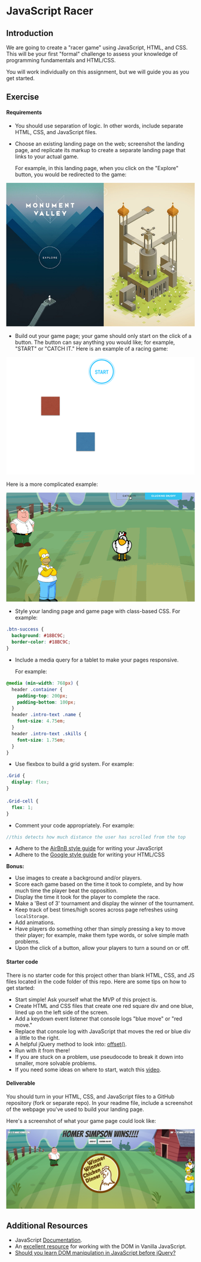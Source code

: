 

# JavaScript Racer

## Introduction

We are going to create a "racer game" using JavaScript, HTML, and CSS. This will be your first "formal" challenge to assess your knowledge of programming fundamentals and HTML/CSS.

You will work individually on this assignment, but we will guide you as you get started.


## Exercise

#### Requirements

- You should use separation of logic. In other words, include separate HTML, CSS, and JavaScript files.
- Choose an existing landing page on the web; screenshot the landing page, and replicate its markup to create a separate landing page that links to your actual game.

  For example, in this landing page, when you click on the "Explore" button, you would be redirected to the game:

![](assets/landing.jpg)


- Build out your game page; your game should only start on the click of a button. The button can say anything you would like; for example, "START" or "CATCH IT." Here is an example of a racing game:


![](assets/screenshot.png)

Here is a more complicated example:

![](assets/gif2.gif)

- Style your landing page and game page with class-based CSS. For example:

```css
.btn-success {
  background: #18BC9C;
  border-color: #18BC9C;
}

```

- Include a media query for a tablet to make your pages responsive.

  For example:

```css
@media (min-width: 768px) {
  header .container {
    padding-top: 200px;
    padding-bottom: 100px;
  }
  header .intro-text .name {
    font-size: 4.75em;
  }
  header .intro-text .skills {
    font-size: 1.75em;
  }
}

```

- Use flexbox to build a grid system. For example:


```css
.Grid {
  display: flex;
}

.Grid-cell {
  flex: 1;
}

```

- Comment your code appropriately. For example:

```js
//this detects how much distance the user has scrolled from the top

```

- Adhere to the [AirBnB style guide](https://github.com/airbnb/javascript) for writing your JavaScript
- Adhere to the [Google style guide](https://google.github.io/styleguide/htmlcssguide.xml) for writing your HTML/CSS

**Bonus:**

- Use images to create a background and/or players.
- Score each game based on the time it took to complete, and by how much time the player beat the opposition.
- Display the time it took for the player to complete the race.
- Make a 'Best of 3' tournament and display the winner of the tournament.
- Keep track of best times/high scores across page refreshes using `localStorage`.
- Add animations.
- Have players do something other than simply pressing a key to move their player; for example, make them type words, or solve simple math problems.
- Upon the click of a button, allow your players to turn a sound on or off.

#### Starter code

There is no starter code for this project other than blank HTML, CSS, and JS files located in the code folder of this repo. Here are some tips on how to get started:

- Start simple! Ask yourself what the MVP of this project is.
- Create HTML and CSS files that create one red square div and one blue, lined up on the left side of the screen.
- Add a keydown event listener that console logs "blue move" or "red move."
- Replace that console log with JavaScript that moves the red or blue div a little to the right.
- A helpful jQuery method to look into: [offset()](http://api.jquery.com/offset/).
- Run with it from there!
- If you are stuck on a problem, use pseudocode to break it down into smaller, more solvable problems.
- If you need some ideas on where to start, watch this [video](https://www.youtube.com/watch?v=QVSwX98kKFs).

#### Deliverable

You should turn in your HTML, CSS, and JavaScript files to a GitHub repository (fork or separate repo). In your readme file, include a screenshot of the webpage you've used to build your landing page.

Here's a screenshot of what your game page could look like:

![](assets/chicken.png)

## Additional Resources
- JavaScript [Documentation](https://developer.mozilla.org/en-US/docs/Web/JavaScript).
- An [excellent resource](https://developer.mozilla.org/en-US/docs/Web/Events) for working with the DOM in Vanilla JavaScript.
- [Should you learn DOM manipulation in JavaScript before jQuery?](https://www.reddit.com/r/javascript/comments/3hpm1v/should_i_learn_dom_manipulation_with_raw/)

